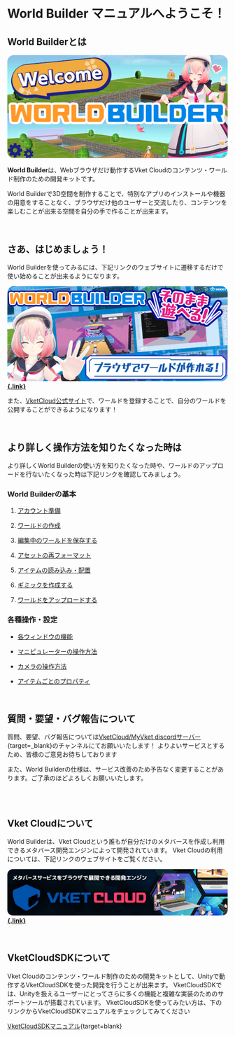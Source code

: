 # **World Builder** マニュアルへようこそ！

## World Builderとは

![index_1](img/index_1.png)

**World Builder**は、Webブラウザだけ動作するVket Cloudのコンテンツ・ワールド制作のための開発キットです。

World Builderで3D空間を制作することで、特別なアプリのインストールや機器の用意をすることなく、ブラウザだけ他のユーザーと交流したり、コンテンツを楽しむことが出来る空間を自分の手で作ることが出来ます。

<br>

## さあ、はじめましょう！

World Builderを使ってみるには、下記リンクのウェブサイトに遷移するだけで使い始めることが出来るようになります。

**[![index_2](img/index_2.png){.link}](https://scenebuilder.vket.com/)**

また、[VketCloud公式サイト](https://cloud.vket.com/)で、ワールドを登録することで、自分のワールドを公開することができるようになります！

<br>

## より詳しく操作方法を知りたくなった時は
より詳しくWorld Builderの使い方を知りたくなった時や、ワールドのアップロードを行ないたくなった時は下記リンクを確認してみましょう。

### World Builderの基本

1. [アカウント準備](GettingStarted/SetupAccount.md)

1. [ワールドの作成](GettingStarted/CreateWorld.md)

1. [編集中のワールドを保存する](GettingStarted/SavingEditingWorlds.md)

1. [アセットの再フォーマット](GettingStarted/ReformattingAssets.md)

1. [アイテムの読み込み・配置](GettingStarted/ImportItems.md)

1. [ギミックを作成する](GettingStarted/CreateGimmicks.md)

1. [ワールドをアップロードする](GettingStarted/WorldUpload.md)

### 各種操作・設定

- [各ウィンドウの機能](ControlsProperties/WindowOverview.md)

- [マニピュレーターの操作方法](ControlsProperties/Manipulator.md)

- [カメラの操作方法](ControlsProperties/CameraControls.md)

- [アイテムごとのプロパティ](ControlsProperties/ItemConfig.md)

<br>

## 質問・要望・バグ報告について

質問、要望、バグ報告については[VketCloud/MyVket discordサーバー](https://discord.com/invite/wJjtZRKjqU){target=_blank}のチャンネルにてお願いいたします！
よりよいサービスとするため、皆様のご意見お待ちしております

また、World Builderの仕様は、サービス改善のため予告なく変更することがあります。ご了承のほどよろしくお願いいたします。

<br>
<br>

## Vket Cloudについて
World Builderは、Vket Cloudという誰もが自分だけのメタバースを作成し利用できるメタバース開発エンジンによって開発されています。
Vket Cloudの利用については、下記リンクのウェブサイトをご覧ください。

**[![index_3](img/index_3.png){.link}](https://cloud.vket.com/#about)**

<br>

## VketCloudSDKについて

Vket Cloudのコンテンツ・ワールド制作のための開発キットとして、Unityで動作するVketCloudSDKを使った開発を行うことが出来ます。
VketCloudSDKでは、Unityを扱えるユーザーにとってさらに多くの機能と複雑な実装のためのサポートツールが搭載されています。
VketCloudSDKを使ってみたい方は、下のリンクからVketCloudSDKマニュアルをチェックしてみてください

[VketCloudSDKマニュアル](https://vrhikky.github.io/VketCloudSDK_Documents/latest/ja/index.html){target=blank}    
